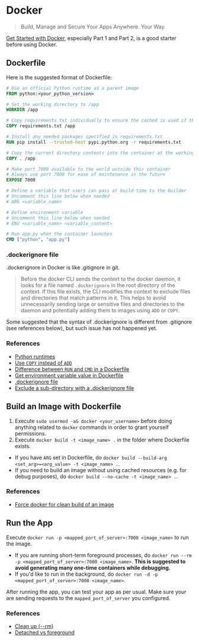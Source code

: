 # Docker

> Build, Manage and Secure Your Apps Anywhere. Your Way.

[Get Started with Docker](https://docs.docker.com/get-started/), especially Part 1 and Part 2, is a good starter before using Docker.

## Dockerfile

Here is the suggested format of Dockerfile:

```dockerfile
# Use an official Python runtime as a parent image
FROM python:<your_python_version>

# Set the working directory to /app
WORKDIR /app

# Copy requirements.txt individually to ensure the cached is used if there's no change in dependent packages
COPY requirements.txt /app

# Install any needed packages specified in requirements.txt
RUN pip install --trusted-host pypi.python.org -r requirements.txt

# Copy the current directory contents into the container at the working directory, /app
COPY . /app

# Make port 7000 available to the world outside this container
# Always use port 7000 for ease of maintenance in the future
EXPOSE 7000

# Define a variable that users can pass at build-time to the builder
# Uncomment this line below when needed
# ARG <variable_name>

# Define environment variable
# Uncomment this line below when needed
# ENV <variable_name> <variable_content>

# Run app.py when the container launches
CMD ["python", "app.py"]
```

### .dockerignore file

.dockerignore in Docker is like .gitignore in git.

> Before the docker CLI sends the context to the docker daemon, it looks for a file named `.dockerignore` in the root directory of the context. If this file exists, the CLI modifies the context to exclude files and directories that match patterns in it. This helps to avoid unnecessarily sending large or sensitive files and directories to the daemon and potentially adding them to images using `ADD` or `COPY`.

Some suggested that the syntax of .dockerignore is different from .gitignore (see references below), but such issue has not happened yet.

### References

- [Python runtimes](https://store.docker.com/images/python)
- [Use `COPY` instead of `ADD`](https://docs.docker.com/develop/develop-images/dockerfile_best-practices/#add-or-copy)
- [Difference between `RUN` and `CMD` in a Dockerfile](https://stackoverflow.com/q/37461868/6666231)
- [Get environment variable value in Dockerfile](https://stackoverflow.com/q/19537645/6666231)
- [.dockerignore file](https://docs.docker.com/engine/reference/builder/#dockerignore-file)
- [Exclude a sub-directory with a .dockerignore file](https://stackoverflow.com/q/31181588/6666231)

## Build an Image with Dockerfile

1. Execute `sudo usermod -aG docker <your_username>` before doing anything related to `docker` commands in order to grant yourself permissions.
2. Execute `docker build -t <image_name> .` in the folder where Dockerfile exists.
  - If you have `ARG` set in Dockerfile, do `docker build --build-arg <set_arg>=<arg_value> -t <image_name> .`.
  - If you need to build an image without using cached resources (e.g. for debug purposes), do `docker build --no-cache -t <image_name> .`.

### References

- [Force docker for clean build of an image](https://stackoverflow.com/q/35594987/6666231)

## Run the App

Execute `docker run -p <mapped_port_of_server>:7000 <image_name>` to run the image.

- If you are running short-term foreground processes, do `docker run --rm -p <mapped_port_of_server>:7000 <image_name>`. __This is suggested to avoid generating many one-time containers while debugging.__
- If you'd like to run in the background, do `docker run -d -p <mapped_port_of_server>:7000 <image_name>`.

After running the app, you can test your app as per usual. Make sure your are sending requests to the `mapped_port_of_server` you configured.

### References

- [Clean up (--rm)](https://docs.docker.com/engine/reference/run/#clean-up---rm)
- [Detached vs foreground](https://docs.docker.com/engine/reference/run/#detached-vs-foreground)